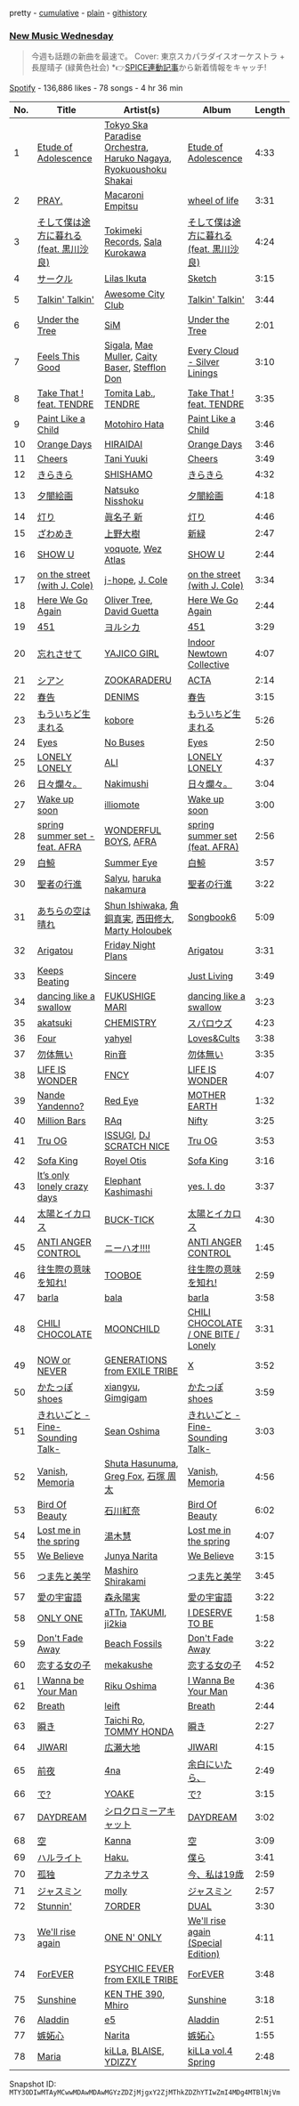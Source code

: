 pretty - [cumulative](/playlists/cumulative/37i9dQZF1DWYBDycFJuxRt.md) - [plain](/playlists/plain/37i9dQZF1DWYBDycFJuxRt) - [githistory](https://github.githistory.xyz/mackorone/spotify-playlist-archive/blob/main/playlists/plain/37i9dQZF1DWYBDycFJuxRt)

### [New Music Wednesday](https://open.spotify.com/playlist/37i9dQZF1DWYBDycFJuxRt)

> 今週も話題の新曲を最速で。 Cover: 東京スカパラダイスオーケストラ + 長屋晴子 \(緑黄色社会\) \*👉<a href="https://spice.eplus.jp/articles/315281?utm\_source=spotify.com&utm\_medium=referral">SPICE連動記事</a>から新着情報をキャッチ!

[Spotify](https://open.spotify.com/user/spotify) - 136,886 likes - 78 songs - 4 hr 36 min

| No. | Title | Artist(s) | Album | Length |
|---|---|---|---|---|
| 1 | [Etude of Adolescence](https://open.spotify.com/track/3DvIKEAVYG5oD4PaQC0IRk) | [Tokyo Ska Paradise Orchestra](https://open.spotify.com/artist/0UZq6vAHrwGgctvxTzzxYm), [Haruko Nagaya](https://open.spotify.com/artist/5P8drcKYuRizuKKXgUdPO8), [Ryokuoushoku Shakai](https://open.spotify.com/artist/4SJ7qRgJYNXB9Yttzs4aSa) | [Etude of Adolescence](https://open.spotify.com/album/3a5OH0xdi3iWVV7a7rXgpR) | 4:33 |
| 2 | [PRAY.](https://open.spotify.com/track/13wvSdNG2gmOXLpKyaqr3X) | [Macaroni Empitsu](https://open.spotify.com/artist/1t17z3vfuc82cxSDMrvryJ) | [wheel of life](https://open.spotify.com/album/23V4MjO0LO5wMfDg0Al29s) | 3:31 |
| 3 | [そして僕は途方に暮れる \(feat\. 黒川沙良\)](https://open.spotify.com/track/0saXHM5Z0JU0vjYUYOQ3nC) | [Tokimeki Records](https://open.spotify.com/artist/73vrL9RiKlSaQFo2izavC1), [Sala Kurokawa](https://open.spotify.com/artist/5gfV2sADb4hk8v0l3TxN15) | [そして僕は途方に暮れる \(feat\. 黒川沙良\)](https://open.spotify.com/album/2RplRrB1GzCpovo9YoyXAW) | 4:24 |
| 4 | [サークル](https://open.spotify.com/track/5sRnmEbAVSOcfqNlVwTfQe) | [Lilas Ikuta](https://open.spotify.com/artist/1qM11R4ylJyQiPJ0DffE9z) | [Sketch](https://open.spotify.com/album/5aCgGOMefRFhsLgclMThoy) | 3:15 |
| 5 | [Talkin' Talkin'](https://open.spotify.com/track/5qvsE4V7Vpqa8GHDHQoQta) | [Awesome City Club](https://open.spotify.com/artist/7jGn8qhLb48n7yMMNfAoHv) | [Talkin' Talkin'](https://open.spotify.com/album/76D9Qr6EaD8P56RKKjgCF9) | 3:44 |
| 6 | [Under the Tree](https://open.spotify.com/track/7qKXSF8MilgyiL52oq1AA0) | [SiM](https://open.spotify.com/artist/2BM933ADIluGGrPBOhPgIt) | [Under the Tree](https://open.spotify.com/album/7wQyvP7maIKn0uTGr66eI3) | 2:01 |
| 7 | [Feels This Good](https://open.spotify.com/track/1TytykMo9zFzNdRbqTxfep) | [Sigala](https://open.spotify.com/artist/1IueXOQyABrMOprrzwQJWN), [Mae Muller](https://open.spotify.com/artist/1BEUkE2CSUgHTLSBMZdnFB), [Caity Baser](https://open.spotify.com/artist/7dJCdUO0l0K2WXzrzjYpmC), [Stefflon Don](https://open.spotify.com/artist/2ExGrw6XpbtUAJHTLtUXUD) | [Every Cloud \- Silver Linings](https://open.spotify.com/album/6OU7EFtbj258KWnSd0SJFo) | 3:10 |
| 8 | [Take That ! feat\. TENDRE](https://open.spotify.com/track/0v2Kv316ccVrrL3BDDqRHm) | [Tomita Lab.](https://open.spotify.com/artist/0nmnnGl422TngJtYeEj5vD), [TENDRE](https://open.spotify.com/artist/6cMnpAZ9QN0wn4dVd0Tinb) | [Take That ! feat\. TENDRE](https://open.spotify.com/album/3Krjqn3TYEyvQ4JC0TF7xX) | 3:35 |
| 9 | [Paint Like a Child](https://open.spotify.com/track/1DBGqeYBeHocF25x8jyvfg) | [Motohiro Hata](https://open.spotify.com/artist/706WzkJEacBrtkHKRpBU2q) | [Paint Like a Child](https://open.spotify.com/album/1WIhCEtpFBAP1x2B9gKZMG) | 3:46 |
| 10 | [Orange Days](https://open.spotify.com/track/3DiUeAXtGIivmWjTMimKwm) | [HIRAIDAI](https://open.spotify.com/artist/7JthQ6zwNzfxRfIEjp6wUs) | [Orange Days](https://open.spotify.com/album/6atQ8dmI3YfyZM6v90sSTw) | 3:46 |
| 11 | [Cheers](https://open.spotify.com/track/7BVSi4yMIF6QHTvHBVEY4D) | [Tani Yuuki](https://open.spotify.com/artist/0B1ce3uNrzkdm76NXI4mhX) | [Cheers](https://open.spotify.com/album/0KGLqjBLSYpSWNf5nSUPOM) | 3:49 |
| 12 | [きらきら](https://open.spotify.com/track/32lWfnbzsZTX02L3935VF7) | [SHISHAMO](https://open.spotify.com/artist/6MGHit7sV38BhpChZYByFv) | [きらきら](https://open.spotify.com/album/411ShZaP7vuopafIAwrgZp) | 4:32 |
| 13 | [夕闇絵画](https://open.spotify.com/track/0ksFAnBdIzALeaRom5np1p) | [Natsuko Nisshoku](https://open.spotify.com/artist/4GnFg9D7Ds99UI0r5t9PZK) | [夕闇絵画](https://open.spotify.com/album/4vAvVRdiDtVumHBOVZAlZH) | 4:18 |
| 14 | [灯り](https://open.spotify.com/track/6KFq8QrhFWxquhE4Kz0SjS) | [眞名子 新](https://open.spotify.com/artist/5LwF68vjoBv2DWlUZNGa0G) | [灯り](https://open.spotify.com/album/5FOzwzqAslUU7oX5HitDW7) | 4:46 |
| 15 | [ざわめき](https://open.spotify.com/track/5Bs7zPfw4lOGYyhGNBL4JX) | [上野大樹](https://open.spotify.com/artist/5YPkOSqagMwjOWf7PLjHNF) | [新緑](https://open.spotify.com/album/04yYcFvIm5JRprtbtkunTH) | 2:47 |
| 16 | [SHOW U](https://open.spotify.com/track/7dLHSSxRyJOdX2W09pN3cY) | [voquote](https://open.spotify.com/artist/7e4RwZzwd7DW2HCb0N0CcR), [Wez Atlas](https://open.spotify.com/artist/6fDdl8sluLiRg4fbrqMoeQ) | [SHOW U](https://open.spotify.com/album/2VT448kcHqUO3JXVwogvJt) | 2:44 |
| 17 | [on the street \(with J\. Cole\)](https://open.spotify.com/track/5wxYxygyHpbgv0EXZuqb9V) | [j\-hope](https://open.spotify.com/artist/0b1sIQumIAsNbqAoIClSpy), [J\. Cole](https://open.spotify.com/artist/6l3HvQ5sa6mXTsMTB19rO5) | [on the street \(with J\. Cole\)](https://open.spotify.com/album/70xdtgH5XuYTqBNdNbUwGO) | 3:34 |
| 18 | [Here We Go Again](https://open.spotify.com/track/3WsbAGQt6HgTj9kg6f466M) | [Oliver Tree](https://open.spotify.com/artist/6TLwD7HPWuiOzvXEa3oCNe), [David Guetta](https://open.spotify.com/artist/1Cs0zKBU1kc0i8ypK3B9ai) | [Here We Go Again](https://open.spotify.com/album/1MIlk0URqciXoiT8xqLzZf) | 2:44 |
| 19 | [451](https://open.spotify.com/track/3M6R3MaIkliOaZQ4YX67W1) | [ヨルシカ](https://open.spotify.com/artist/4UK2Lzi6fBfUi9rpDt6cik) | [451](https://open.spotify.com/album/36NUlhlgw0Nkj1uYrkckHB) | 3:29 |
| 20 | [忘れさせて](https://open.spotify.com/track/5IXxkcxGm9Tk0DmeH8YtV8) | [YAJICO GIRL](https://open.spotify.com/artist/0Tf7tr107S3YnHo2BIOPX4) | [Indoor Newtown Collective](https://open.spotify.com/album/2bEq5HpMoGQRikWSVJEacq) | 4:07 |
| 21 | [シアン](https://open.spotify.com/track/3C6co4m7UfLMqgRPhbmk9S) | [ZOOKARADERU](https://open.spotify.com/artist/0mkwliKa9Bf7kdXMV1iuMp) | [ACTA](https://open.spotify.com/album/7zbJDkKmJzQ7z67i8N8neb) | 2:14 |
| 22 | [春告](https://open.spotify.com/track/5fXCX7eOJSTM6JnwkVeaXJ) | [DENIMS](https://open.spotify.com/artist/2pNPsyKj8HzdWN359wDrsq) | [春告](https://open.spotify.com/album/6lXoXCIkKfwKjAxPhDCRYZ) | 3:15 |
| 23 | [もういちど生まれる](https://open.spotify.com/track/6o9KWIl2RvWm17VXiZDdOQ) | [kobore](https://open.spotify.com/artist/0seiMqWC3KI3SkKttVWy8Z) | [もういちど生まれる](https://open.spotify.com/album/2A0pOYUT0mWFIpSighZv6S) | 5:26 |
| 24 | [Eyes](https://open.spotify.com/track/5hztfJs7VAjS4c4IWc3lZc) | [No Buses](https://open.spotify.com/artist/5Tj6sv1bYiB4PqvvXcTSr6) | [Eyes](https://open.spotify.com/album/2VSREGDOr59t7uOXZ8B7s7) | 2:50 |
| 25 | [LONELY LONELY](https://open.spotify.com/track/4g8L3UDYE1dyGqjwuEpvtP) | [ALI](https://open.spotify.com/artist/2Qqrew4ZcEwf9NY7UqWGfU) | [LONELY LONELY](https://open.spotify.com/album/2l1mdPEpGChK4mPY237m5z) | 4:37 |
| 26 | [日々爛々。](https://open.spotify.com/track/3yAUqT1kBMLmfIHzKboyb9) | [Nakimushi](https://open.spotify.com/artist/2zv25U5N7QyNcn8I9kzZVn) | [日々爛々。](https://open.spotify.com/album/4XGM0saDHTseNTx5BP7WBF) | 3:04 |
| 27 | [Wake up soon](https://open.spotify.com/track/0siU3JMlnOYfANLVyYXX0D) | [illiomote](https://open.spotify.com/artist/3WT4BJFKhoWN3Mc8TDcH7v) | [Wake up soon](https://open.spotify.com/album/1GRLAC0RJNALOdCRj8pugK) | 3:00 |
| 28 | [spring summer set \- feat\. AFRA](https://open.spotify.com/track/3LQ66PNu4sWJnvNvi300G9) | [WONDERFUL BOYS](https://open.spotify.com/artist/6qP82kQKg8uSPtFKT8cxvr), [AFRA](https://open.spotify.com/artist/5Ny1g9NSIqrvwPqmimK82r) | [spring summer set \(feat\. AFRA\)](https://open.spotify.com/album/5Bc9eNjYRWNjIr9Cv0qYlR) | 2:56 |
| 29 | [白鯨](https://open.spotify.com/track/3zaXLP8UZrpNyl8BnjEWVM) | [Summer Eye](https://open.spotify.com/artist/69rC8L85Qulb5g3aPbfYfy) | [白鯨](https://open.spotify.com/album/3EykYUtRXqVzrWzJMbS59v) | 3:57 |
| 30 | [聖者の行進](https://open.spotify.com/track/6sm09Seh0gwvS3X9meLVC4) | [Salyu](https://open.spotify.com/artist/3hTzQ9eaYtycIY1LnpZp5W), [haruka nakamura](https://open.spotify.com/artist/52R2tXlJMDDDYcpBSnn3k4) | [聖者の行進](https://open.spotify.com/album/043lYQYegE0GwwVvILfRkS) | 3:22 |
| 31 | [あちらの空は晴れ](https://open.spotify.com/track/77dNIcXpDsZWzLchsfoHt3) | [Shun Ishiwaka](https://open.spotify.com/artist/440Vu15E7JrOSOTlYA819R), [角銅真実](https://open.spotify.com/artist/6JsSDr5joM2nS6qE7OSPzQ), [西田修大](https://open.spotify.com/artist/2x6vu5Pi0JtwW2obCmZWdz), [Marty Holoubek](https://open.spotify.com/artist/5EUnnSIFldgDzlrPvvwTZF) | [Songbook6](https://open.spotify.com/album/3asyCHxLTPhQu11NlRCqWh) | 5:09 |
| 32 | [Arigatou](https://open.spotify.com/track/13yN6yw29zRuWeXWSc511R) | [Friday Night Plans](https://open.spotify.com/artist/71YfYiTx6KAZFJfKaNYueQ) | [Arigatou](https://open.spotify.com/album/5q9pbzLLsfeOVHuf2188uL) | 3:31 |
| 33 | [Keeps Beating](https://open.spotify.com/track/5dGenSjQSfL9KwXhL3D18M) | [Sincere](https://open.spotify.com/artist/3ucekCZdcSOBgiLZ37nKyn) | [Just Living](https://open.spotify.com/album/6jWIqqH1FJKuDbtq8cCWIC) | 3:49 |
| 34 | [dancing like a swallow](https://open.spotify.com/track/5j5hvtplB0grrhJWCxvdsr) | [FUKUSHIGE MARI](https://open.spotify.com/artist/74ldwS36YOZpiNSBf2XYBs) | [dancing like a swallow](https://open.spotify.com/album/0C68tg83EsSYKKuj6VTCip) | 3:23 |
| 35 | [akatsuki](https://open.spotify.com/track/4Lrhouhq4RWd8bMl0t2Srz) | [CHEMISTRY](https://open.spotify.com/artist/257kEbQnBziYfmtmqiNuNE) | [スパロウズ](https://open.spotify.com/album/4RMVdMtrN8FQdp5JatH66R) | 4:23 |
| 36 | [Four](https://open.spotify.com/track/6rt0WIYwItxD9ddLxQRnUr) | [yahyel](https://open.spotify.com/artist/1PSuZ74d4aJt9LR4fIoBNo) | [Loves&Cults](https://open.spotify.com/album/2Vfx2YrAPjkZ7i2I0wUcYK) | 3:38 |
| 37 | [勿体無い](https://open.spotify.com/track/3GQJb7NMVZ8yBRpap7N3TJ) | [Rin音](https://open.spotify.com/artist/2sd5k8N8cAOm6Q8OCcePw4) | [勿体無い](https://open.spotify.com/album/7eBRbpcDWdzLYpCShTY9Xb) | 3:35 |
| 38 | [LIFE IS WONDER](https://open.spotify.com/track/1g6J49uyIrlReC7ZyEGp1o) | [FNCY](https://open.spotify.com/artist/1ii9VZ3CKfTvlEZSoCFVvL) | [LIFE IS WONDER](https://open.spotify.com/album/5jSTeWNodobXSA4l1rnFG2) | 4:07 |
| 39 | [Nande Yandenno?](https://open.spotify.com/track/0LHqnPgKUQAy9cSn1uHPCh) | [Red Eye](https://open.spotify.com/artist/4yu1crXDHBTb27yiM5otx5) | [MOTHER EARTH](https://open.spotify.com/album/6o3HnaDn28jCryAsKN1pBH) | 1:32 |
| 40 | [Million Bars](https://open.spotify.com/track/7N34bZLtCslDgaWU05Y8Wp) | [RAq](https://open.spotify.com/artist/0I6KWC4h8huHA3Mgj2NaqZ) | [Nifty](https://open.spotify.com/album/4mmq67WL4jOA285YZ0B1X1) | 3:25 |
| 41 | [Tru OG](https://open.spotify.com/track/433Bt1Fz6fMw1zLDfnQnZw) | [ISSUGI](https://open.spotify.com/artist/37hLlbtNh8yXKbVHK13gsp), [DJ SCRATCH NICE](https://open.spotify.com/artist/0MfeTyPtbuue9oZFIMD2wY) | [Tru OG](https://open.spotify.com/album/2NwXAHoEqfNhV4iUC3MPN6) | 3:53 |
| 42 | [Sofa King](https://open.spotify.com/track/32K7llqr6tqJ4SzR85ZO0J) | [Royel Otis](https://open.spotify.com/artist/5b5bt4mZQpJMoCRbiQ7diH) | [Sofa King](https://open.spotify.com/album/5CeV62vxEpixNo2ar8AfDk) | 3:16 |
| 43 | [It’s only lonely crazy days](https://open.spotify.com/track/7AYbM2IImncnflOBbGIih9) | [Elephant Kashimashi](https://open.spotify.com/artist/24ljrnVUlUZ2apxF6GZsrm) | [yes\. I\. do](https://open.spotify.com/album/0FHJHsRQBd3U2vjYd6FJjo) | 3:37 |
| 44 | [太陽とイカロス](https://open.spotify.com/track/41uHvpM5mLrsotiYx53He8) | [BUCK\-TICK](https://open.spotify.com/artist/2DiecQcRbDuSJuSPKtirrX) | [太陽とイカロス](https://open.spotify.com/album/5rfhHPlQ4oRCHr83LuScPP) | 4:30 |
| 45 | [ANTI ANGER CONTROL](https://open.spotify.com/track/7gCK924WHhp6UjPy1rx42a) | [ニーハオ!!!!](https://open.spotify.com/artist/1B0p5xXIIfJNKC5rzbN3To) | [ANTI ANGER CONTROL](https://open.spotify.com/album/5QW0ez7DWsFBWqVE6jFD7n) | 1:45 |
| 46 | [往生際の意味を知れ!](https://open.spotify.com/track/7sdzicvFf1SlZXBahVjSTn) | [TOOBOE](https://open.spotify.com/artist/0HZLpOSMHpalBlUnONhynN) | [往生際の意味を知れ!](https://open.spotify.com/album/6uW1aOg3jHnj4VN1l7rfwU) | 2:59 |
| 47 | [barla](https://open.spotify.com/track/15u6GYSKZBei1mQ9AJU85P) | [bala](https://open.spotify.com/artist/2LCojy3bUYWczKPT4tdPos) | [barla](https://open.spotify.com/album/2gjOLwd7GbuJlrMUPewn31) | 3:58 |
| 48 | [CHILI CHOCOLATE](https://open.spotify.com/track/4McjocmLGIWuKnjIm8g9HD) | [MOONCHILD](https://open.spotify.com/artist/4wZ56MQgx9kLpOmF3IuJmM) | [CHILI CHOCOLATE / ONE BITE / Lonely](https://open.spotify.com/album/0navHUL4MUwvp7u8ctAaow) | 3:31 |
| 49 | [NOW or NEVER](https://open.spotify.com/track/5zxlFx6uXyshCgsDQY7SqC) | [GENERATIONS from EXILE TRIBE](https://open.spotify.com/artist/4HfuyMMy295oBvbIuXr0v8) | [X](https://open.spotify.com/album/7wK5PYGgs4HpeLibJmA0Hl) | 3:52 |
| 50 | [かたっぽshoes](https://open.spotify.com/track/4tb2PgYuehRxm9NPEIproL) | [xiangyu](https://open.spotify.com/artist/4YHFvbGOXo06pcFXOQszkB), [Gimgigam](https://open.spotify.com/artist/1LHF7KKnogex2qYTumsGiY) | [かたっぽshoes](https://open.spotify.com/album/4Tk8NBvkaFv8ga3AvnJPtq) | 3:59 |
| 51 | [きれいごと \-Fine\-Sounding Talk\-](https://open.spotify.com/track/5Tp6nrFLsxCaJd8dXv46uB) | [Sean Oshima](https://open.spotify.com/artist/4LC3wsmgBW48A6DtXtCWsw) | [きれいごと \-Fine\-Sounding Talk\-](https://open.spotify.com/album/1fGupXGsiSlzwUu6JoUuOk) | 3:03 |
| 52 | [Vanish, Memoria](https://open.spotify.com/track/0WRiTNJZ0hfZmyfAb0QnOQ) | [Shuta Hasunuma](https://open.spotify.com/artist/71f0SNekyWqlqbyi8cyp05), [Greg Fox](https://open.spotify.com/artist/0TtmWFPYtp9OUobudWwIP0), [石塚 周太](https://open.spotify.com/artist/6gm2Ia2uZYgLOxoKIgCbW1) | [Vanish, Memoria](https://open.spotify.com/album/1eIMSEVnJ0c514Zbmd5Lrx) | 4:56 |
| 53 | [Bird Of Beauty](https://open.spotify.com/track/5OmSzWSzMLHpTK1tp4zm95) | [石川紅奈](https://open.spotify.com/artist/3UPdKdHrWLHKDMWIMVk5kz) | [Bird Of Beauty](https://open.spotify.com/album/0qvKH6LujY8DPBZXRzeVAI) | 6:02 |
| 54 | [Lost me in the spring](https://open.spotify.com/track/3f0kpCOw8mdqGfHIUnfeWK) | [湯木慧](https://open.spotify.com/artist/6CLuhpHEjf2V9eTf0yAYUr) | [Lost me in the spring](https://open.spotify.com/album/65Ky28Aj2m2doqoFPGAxjJ) | 4:07 |
| 55 | [We Believe](https://open.spotify.com/track/76C15TFRqossFXSRyQrxXJ) | [Junya Narita](https://open.spotify.com/artist/2wh4NOBvfcF2S8z9jr6XBF) | [We Believe](https://open.spotify.com/album/6qGSbUJeV64cm1wy164bgd) | 3:15 |
| 56 | [つま先と美学](https://open.spotify.com/track/1weojMWR3FOmMVjTppnEWC) | [Mashiro Shirakami](https://open.spotify.com/artist/4m5nPDb3wgSoFINV9szgbx) | [つま先と美学](https://open.spotify.com/album/68nYxv26tddpJjYM6ufSUe) | 3:45 |
| 57 | [愛の宇宙語](https://open.spotify.com/track/6dOweKZMfhzPCCRvNUouZD) | [森永陽実](https://open.spotify.com/artist/0JuRTfLYC3IG0mGokEksFh) | [愛の宇宙語](https://open.spotify.com/album/2n8BTJEsUOpxQe893tvosF) | 3:22 |
| 58 | [ONLY ONE](https://open.spotify.com/track/37h92JpPHCzreYtAdOg0yX) | [aTTn](https://open.spotify.com/artist/40CE2AjIAmvExNgPEbGuwr), [TAKUMI](https://open.spotify.com/artist/4WoHWcWvbQSg7fW9zfHPys), [ji2kia](https://open.spotify.com/artist/3GQDZKgxLoczcwbHY9tgY0) | [I DESERVE TO BE](https://open.spotify.com/album/5R4kYFAJlODleuJtC5113o) | 1:58 |
| 59 | [Don't Fade Away](https://open.spotify.com/track/21lFRFkdf5sgITNZCDMeDq) | [Beach Fossils](https://open.spotify.com/artist/1bwUhKRmEkOZ1wuTnV9XjC) | [Don't Fade Away](https://open.spotify.com/album/0YqMt0AKeSCOfXIPuE3lJO) | 3:22 |
| 60 | [恋する女の子](https://open.spotify.com/track/0FwGg3JX9cYGPsEcQjlMLp) | [mekakushe](https://open.spotify.com/artist/0CWyD7hgBLQ7dIUGEDkAWz) | [恋する女の子](https://open.spotify.com/album/4XoCqA7BAjTZjM7aQPkonP) | 4:52 |
| 61 | [I Wanna be Your Man](https://open.spotify.com/track/28O3jke3WymV3GjOVZNHcg) | [Riku Oshima](https://open.spotify.com/artist/4uExsX4lCNgoL9zc8Uwdue) | [I Wanna Be Your Man](https://open.spotify.com/album/1gKh1qXBbbksbos9qkcuIR) | 4:36 |
| 62 | [Breath](https://open.spotify.com/track/6yZ8jfLRNv4LT9eH4tkDqo) | [leift](https://open.spotify.com/artist/57gMLz4GGinuQk4YnwwNv3) | [Breath](https://open.spotify.com/album/3vhP0VsvbiEWQIicYU6S8Z) | 2:44 |
| 63 | [瞬き](https://open.spotify.com/track/26Yz33KcKIMg6oc7DVsyGg) | [Taichi Ro](https://open.spotify.com/artist/69KK4dM1Z56wr0BWWzU12v), [TOMMY HONDA](https://open.spotify.com/artist/2sHNt94yiTqGXeQEKUDX5n) | [瞬き](https://open.spotify.com/album/7ai3GXFsSx99oVaROBhJ87) | 2:27 |
| 64 | [JIWARI](https://open.spotify.com/track/2cxbO2P8Bbepg26XzgqLs7) | [広瀬大地](https://open.spotify.com/artist/3CgeuQ1yRieG410Yv5HVdE) | [JIWARI](https://open.spotify.com/album/3f1m2D7SwHtXW1lTFebKcH) | 4:15 |
| 65 | [前夜](https://open.spotify.com/track/57M5gx8YCxENPqSgNFoi8c) | [4na](https://open.spotify.com/artist/4oFbU35Y1ezMvUlB6B5MTF) | [余白にいたら、](https://open.spotify.com/album/7FRSMhZwqwmU1kmmqyljCW) | 2:49 |
| 66 | [で?](https://open.spotify.com/track/1NeN8n5SHWshdmzPpHVNxH) | [YOAKE](https://open.spotify.com/artist/0psEe4IooMjolOPMrz9A5M) | [で?](https://open.spotify.com/album/5SpsbelVfW1MNZQ5kegEzO) | 3:15 |
| 67 | [DAYDREAM](https://open.spotify.com/track/5kgypixQm9YDAiW0cXV3Kb) | [シロクロミーアキャット](https://open.spotify.com/artist/1Df09q3nInMTxbmnre927z) | [DAYDREAM](https://open.spotify.com/album/2iLq3U9ggelOp0MBb90stk) | 3:02 |
| 68 | [空](https://open.spotify.com/track/1lwv5k50GkovuXJLFzm6lG) | [Kanna](https://open.spotify.com/artist/47U5PirBYuleMsuD307qej) | [空](https://open.spotify.com/album/45BX1MKbn08yZfKpApLo0v) | 3:09 |
| 69 | [ハルライト](https://open.spotify.com/track/0TlYqk7DByP0m1rSASRIP8) | [Haku.](https://open.spotify.com/artist/5qJEtz7aC2nwA9LsjfkGVM) | [僕ら](https://open.spotify.com/album/4PKSj5EYOsSRFVS8V1gF9m) | 3:41 |
| 70 | [孤独](https://open.spotify.com/track/6ndWUlXOg6EwE4Pq5LUhIW) | [アカネサス](https://open.spotify.com/artist/7E61BhEMgngwg7EPgS17vl) | [今、私は19歳](https://open.spotify.com/album/3ToNqq3rAeJ3XMHFX9DxqM) | 2:59 |
| 71 | [ジャスミン](https://open.spotify.com/track/0c3QOJwuRjt37y8slQJP3q) | [molly](https://open.spotify.com/artist/7gWcKdcutmkQ3igGkCuvh0) | [ジャスミン](https://open.spotify.com/album/0q0k77bwg8U7JZ16zD0OdM) | 2:57 |
| 72 | [Stunnin'](https://open.spotify.com/track/6vdlD0DmgXjkzda4OI1a1k) | [7ORDER](https://open.spotify.com/artist/2RitDQzohyR2zJXoqovut4) | [DUAL](https://open.spotify.com/album/3urdQ25O06HPdCNyflHRgZ) | 3:30 |
| 73 | [We'll rise again](https://open.spotify.com/track/2TUDfl9Kee7iiLMfYGqoxx) | [ONE N' ONLY](https://open.spotify.com/artist/6Pob63g9NOdT7moTAUZ4GB) | [We'll rise again \(Special Edition\)](https://open.spotify.com/album/1VAg32THeUBruFraiK8km4) | 4:11 |
| 74 | [ForEVER](https://open.spotify.com/track/3Npa5O6dLbuXFPWr6At8mA) | [PSYCHIC FEVER from EXILE TRIBE](https://open.spotify.com/artist/0PgE39BqM3dTVk5lyttaBb) | [ForEVER](https://open.spotify.com/album/5JWHj2vA7NqwT0N6niaKv9) | 3:48 |
| 75 | [Sunshine](https://open.spotify.com/track/7hpcuC0HX6A6IudnR73QHe) | [KEN THE 390](https://open.spotify.com/artist/1tcHKxlx0TZ6MkHGO4QYv3), [Mhiro](https://open.spotify.com/artist/09V2V2QAOWjHlYt85vXO0m) | [Sunshine](https://open.spotify.com/album/1jSgVMZY1llTEDL664EEj2) | 3:18 |
| 76 | [Aladdin](https://open.spotify.com/track/4qJMcnH1vFNeSPddgZFCIH) | [e5](https://open.spotify.com/artist/5UOj6C1InE5WTmBXNuemt4) | [Aladdin](https://open.spotify.com/album/15HiKvyXlXFhCO5SFz8hhx) | 2:51 |
| 77 | [嫉妬心](https://open.spotify.com/track/6u61favt6uJpbW0tzd6OSc) | [Narita](https://open.spotify.com/artist/3sEl6ZVveEM2iKeJSKskiN) | [嫉妬心](https://open.spotify.com/album/6oHjuWQhzR3GXsqVtvA6p9) | 1:55 |
| 78 | [Maria](https://open.spotify.com/track/3yor2L9STUwNPV1wGkjI3T) | [kiLLa](https://open.spotify.com/artist/75Tor4bJ96EPwNzLJ97S1N), [BLAISE](https://open.spotify.com/artist/3qNQdzi0cdAEz9p64r41Xb), [YDIZZY](https://open.spotify.com/artist/7IhH3sGwKqQCdtYylRSewz) | [kiLLa vol.4 Spring](https://open.spotify.com/album/7jhgKhJlkVZnxxopkQZHFx) | 2:48 |

Snapshot ID: `MTY3ODIwMTAyMCwwMDAwMDAwMGYzZDZjMjgxY2ZjMThkZDZhYTIwZmI4MDg4MTBlNjVm`
